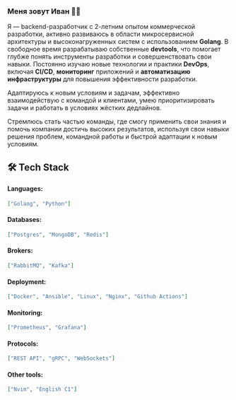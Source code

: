 
### Меня зовут Иван :man_technologist:
Я — backend-разработчик с 2-летним опытом коммерческой разработки, активно развиваюсь в области микросервисной архитектуры и высоконагруженных систем c использованием **Golang**.
В свободное время разрабатываю собственные **devtools**, что помогает глубже понять инструменты разработки и совершенствовать свои навыки. Постоянно изучаю новые технологии и практики **DevOps**, включая **CI/CD**, **мониторинг** приложений и **автоматизацию инфраструктуры** для повышения эффективности разработки.

Адаптируюсь к новым условиям и задачам, эффективно взаимодействую с командой и клиентами, умею приоритизировать задачи и работать в условиях жёстких дедлайнов.

Стремлюсь стать частью команды, где смогу применить свои знания и помочь компании достичь высоких результатов, используя свои навыки решения проблем, командной работы и быстрой адаптации к новым условиям.

## 🛠️ Tech Stack

#### Languages:
```json
["Golang", "Python"]
```

#### Databases:
```json
["Postgres", "MongoDB", "Redis"]
```

#### Brokers:
```json
["RabbitMQ", "Kafka"]
```

#### Deployment:
```json
["Docker", "Ansible", "Linux", "Nginx", "Github Actions"]
```

#### Monitoring:
```json
["Prometheus", "Grafana"]
```

#### Protocols:
```json
["REST API", "gRPC", "WebSockets"]
```

#### Other tools:
```json
["Nvim", "English C1"]
```



